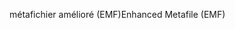 <span data-ttu-id="93ed4-101">métafichier amélioré (EMF)</span><span class="sxs-lookup"><span data-stu-id="93ed4-101">Enhanced Metafile (EMF)</span></span>